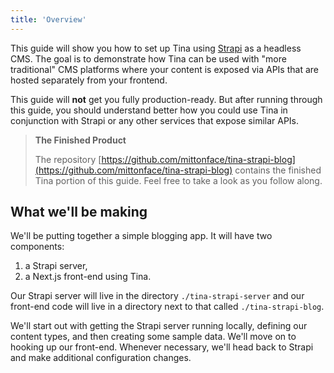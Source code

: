 ```yaml
---
title: 'Overview'
---
```


This guide will show you how to set up Tina using [Strapi](https://strapi.io) as a headless CMS. The goal is to demonstrate how Tina can be used with "more traditional" CMS platforms where your content is exposed via APIs that are hosted separately from your frontend.

This guide will **not** get you fully production-ready. But after running through this guide, you should understand better how you could use Tina in conjunction with Strapi or any other services that expose similar APIs.

> **The Finished Product**
>
> The repository [https://github.com/mittonface/tina-strapi-blog](https://github.com/mittonface/tina-strapi-blog) contains the finished Tina portion of this guide. Feel free to take a look as you follow along.

## What we'll be making

We'll be putting together a simple blogging app. It will have two components:

1. a Strapi server,
2. a Next.js front-end using Tina.

Our Strapi server will live in the directory `./tina-strapi-server` and our front-end code will live in a directory next to that called `./tina-strapi-blog`.

We'll start out with getting the Strapi server running locally, defining our content types, and then creating some sample data. We'll move on to hooking up our front-end. Whenever necessary, we'll head back to Strapi and make additional configuration changes.
